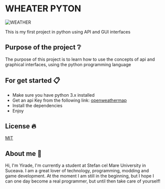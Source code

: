 # WHEATER PYTON
![WEATHER](https://cdn-icons-png.flaticon.com/512/1163/1163661.png)

This is my first project in python using API and GUI interfaces

## Purpose of the project ❔
The purpose of this project is to learn how to use the concepts of api and graphical interfaces, using the python programming language

## For get started 📋
- Make sure you have python 3.x installed
- Get an api Key from the following link: [openweathermap](https://home.openweathermap.org/users/sign_up)
- Install the dependencies
- Enjoy

## License 🔥
[MIT](https://choosealicense.com/licenses/mit/)

## About me 👋

Hi, I'm Yirade, I'm currently a student at Stefan cel Mare University in Suceava.
I am a great lover of technology, programming, modding and game development. At the moment I am still in the beginning, but I hope I can one day become a real programmer, but until then take care of yourself!

